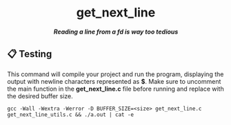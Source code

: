<h1 align="center">
  get_next_line
</h1>

<p align="center">
  <b><i>Reading a line from a fd is way too tedious</i></b><br>
</p>

## 📋 Testing

This command will compile your project and run the program, displaying the output with newline characters represented as **$**. Make sure to uncomment the main function in the **get_next_line.c** file before running and replace **<size>** with the desired buffer size.

```shell
gcc -Wall -Wextra -Werror -D BUFFER_SIZE=<size> get_next_line.c get_next_line_utils.c && ./a.out | cat -e
```
